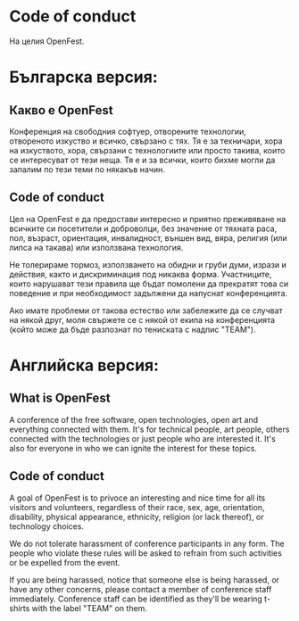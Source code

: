 Code of conduct
===============

На целия OpenFest.


Българска версия:
=================

Какво е OpenFest
----------------

Конференция на свободния софтуер, отворените технологии, отвореното изкуство и
всичко, свързано с тях. Тя е за техничари, хора на изкуството, хора, свързани с
технологиите или просто такива, които се интересуват от тези неща. Тя е и за
всички, които бихме могли да запалим по тези теми по някакъв начин.

Code of conduct
---------------

Цел на OpenFest е да предостави интересно и приятно преживяване на всичките си
посетители и доброволци, без значение от тяхната раса, пол, възраст, ориентация,
инвалидност, външен вид, вяра, религия (или липса на такава) или използвана
технология.

Не толерираме тормоз, използването на обидни и груби думи, изрази и действия,
както и дискриминация под никаква форма. Участниците, които нарушават тези
правила ще бъдат помолени да прекратят това си поведение и при необходимост
задължени да напуснат конференцията.

Ако имате проблеми от такова естество или забележите да се случват на някой
друг, моля свържете се с някой от екипа на конференцията (който може да бъде
разпознат по тениската с надпис "TEAM").


Английска версия:
=================

What is OpenFest
----------------

A conference of the free software, open technologies, open art and everything
connected with them. It's for technical people, art people, others connected
with the technologies or just people who are interested it. It's also for
everyone in who we can ignite the interest for these topics.

Code of conduct
---------------

A goal of OpenFest is to privoce an interesting and nice time for all its
visitors and volunteers, regardless of their race, sex, age, orientation,
disability, physical appearance, ethnicity, religion (or lack thereof), or
technology choices.

We do not tolerate harassment of conference participants in any form. The people
who violate these rules will be asked to refrain from such activities or be
expelled from the event.

If you are being harassed, notice that someone else is being harassed, or have
any other concerns, please contact a member of conference staff
immediately. Conference staff can be identified as they'll be wearing t-shirts
with the label "TEAM" on them.
